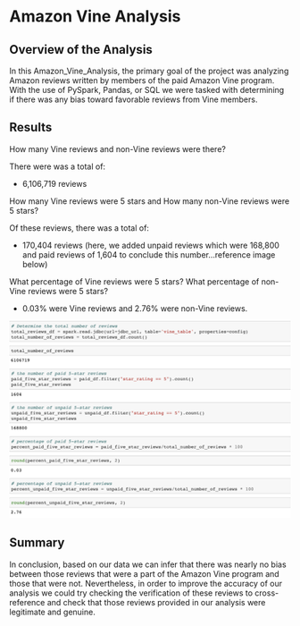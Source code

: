 # Amazon Vine Analysis

## Overview of the Analysis

In this Amazon_Vine_Analysis, the primary goal of the project was analyzing Amazon reviews written by members of the paid Amazon Vine program. With the use of PySpark, Pandas, or SQL we were tasked with determining if there was any bias toward favorable reviews from Vine members. 


## Results

How many Vine reviews and non-Vine reviews were there?

There were was a total of:

* 6,106,719 reviews

How many Vine reviews were 5 stars and How many non-Vine reviews were 5 stars?

Of these reviews, there was a total of:

* 170,404 reviews (here, we added unpaid reviews which were 168,800 and paid reviews of 1,604 to conclude this number...reference image below)

What percentage of Vine reviews were 5 stars? What percentage of non-Vine reviews were 5 stars?

* 0.03% were Vine reviews and 2.76% were non-Vine reviews.

![](resources/amazon.png)



## Summary

In conclusion, based on our data we can infer that there was nearly no bias between those reviews that were a part of the Amazon Vine program and those that were not. Nevertheless, in order to improve the accuracy of our analysis we could try checking the verification of these reviews to cross-reference and check that those reviews provided in our analysis were legitimate and genuine. 
